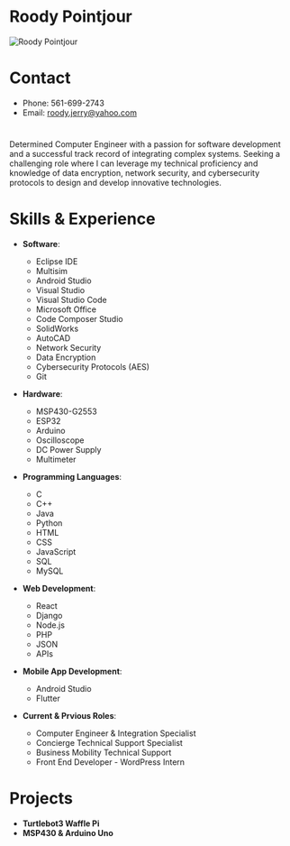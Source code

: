 # Roody Pointjour

<img src="https://github.com/rpointjour/career_portfolio/assets/54840122/33e8913a-abea-44d5-98a7-55d4cfa9af41" alt="Roody Pointjour" />

#
# Contact
- Phone: 561-699-2743
- Email: roody.jerry@yahoo.com
#
Determined Computer Engineer with a passion for software development and a successful track record of integrating
complex systems. Seeking a challenging role where I can leverage my technical proficiency and knowledge of data
encryption, network security, and cybersecurity protocols to design and develop innovative technologies.

# Skills & Experience

- **Software**:
    - Eclipse IDE
    - Multisim
    - Android Studio
    - Visual Studio
    - Visual Studio Code
    - Microsoft Office
    - Code Composer Studio
    - SolidWorks
    - AutoCAD
    - Network Security
    - Data Encryption
    - Cybersecurity Protocols (AES)
    - Git 

- **Hardware**:
    - MSP430-G2553
    - ESP32
    - Arduino
    - Oscilloscope
    - DC Power Supply
    - Multimeter

- **Programming Languages**:
    - C
    - C++
    - Java
    - Python
    - HTML
    - CSS
    - JavaScript
    - SQL
    - MySQL
 
- **Web Development**:
    - React
    - Django
    - Node.js
    - PHP
    - JSON
    - APIs

- **Mobile App Development**:
    - Android Studio
    - Flutter 

- **Current & Prvious Roles**:

    - Computer Engineer & Integration Specialist
    - Concierge Technical Support Specialist
    - Business Mobility Technical Support
    - Front End Developer - WordPress Intern


# Projects
- **Turtlebot3 Waffle Pi**
- **MSP430 & Arduino Uno**

